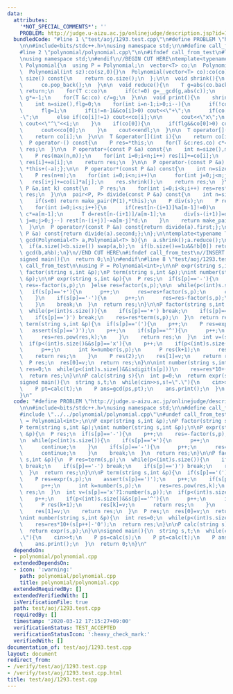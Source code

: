 ```yaml
---
data:
  attributes:
    '*NOT_SPECIAL_COMMENTS*': ''
    PROBLEM: http://judge.u-aizu.ac.jp/onlinejudge/description.jsp?id=1293
  bundledCode: "#line 1 \"test/aoj/1293.test.cpp\"\n#define PROBLEM \"http://judge.u-aizu.ac.jp/onlinejudge/description.jsp?id=1293\"\
    \n\n#include<bits/stdc++.h>\nusing namespace std;\n\n#define call_from_test\n\
    #line 2 \"polynomial/polynomial.cpp\"\n\n#ifndef call_from_test\n#line 5 \"polynomial/polynomial.cpp\"\
    \nusing namespace std;\n#endif\n//BEGIN CUT HERE\ntemplate<typename T>\nstruct\
    \ Polynomial{\n  using P = Polynomial;\n  vector<T> co;\n  Polynomial():co(1,T(1)){}\n\
    \  Polynomial(int sz):co(sz,0){}\n  Polynomial(vector<T> co):co(co){}\n\n  size_t\
    \ size() const{\n    return co.size();\n  };\n\n  void shrink(){\n    while(co.size()>1u&&!co.back())\n\
    \      co.pop_back();\n  }\n\n  void reduce(){\n    T g=abs(co.back());\n    if(!g)\
    \ return;\n    for(T c:co)\n      if(c!=0) g=__gcd(g,abs(c));\n    if(co.back()<0)\
    \ g*=-1;\n    for(T &c:co) c/=g;\n  }\n\n  void print(){\n    shrink();\n    reduce();\n\
    \    int n=size(),flg=0;\n    for(int i=n-1;i>0;i--){\n      if(!co[i]) continue;\n\
    \      flg=1;\n      if(i!=n-1&&co[i]>0) cout<<\"+\";\n      if(co[i]==-1) cout<<\"\
    -\";\n      else if(co[i]!=1) cout<<co[i];\n\n      cout<<\"x\";\n      if(i!=1)\
    \ cout<<\"^\"<<i;\n    }\n    if(co[0]){\n      if(flg&&co[0]>0) cout<<\"+\";\n\
    \      cout<<co[0];\n    }\n    cout<<endl;\n  }\n\n  T operator[](int i) const{\n\
    \    return co[i];\n  }\n\n  T &operator[](int i){\n    return co[i];\n  }\n\n\
    \  P operator-() const{\n    P res=*this;\n    for(T &c:res.co) c*=-1;\n    return\
    \ res;\n  }\n\n  P operator+(const P &a) const{\n    int n=size(),m=a.size();\n\
    \    P res(max(n,m));\n    for(int i=0;i<n;i++) res[i]+=co[i];\n    for(int i=0;i<m;i++)\
    \ res[i]+=a[i];\n    return res;\n  }\n\n  P operator-(const P &a) const{return\
    \ *this+(-a);};\n\n  P operator*(const P &a) const{\n    int n=size(),m=a.size();\n\
    \    P res(n+m);\n    for(int i=0;i<n;i++)\n      for(int j=0;j<m;j++)\n     \
    \   res[i+j]+=co[i]*a[j];\n    res.shrink();\n    return res;\n  }\n\n  P pow(const\
    \ P &a,int k) const{\n    P res;\n    for(int i=0;i<k;i++) res=res*a;\n    return\
    \ res;\n  }\n\n  pair<P, P> divide(const P &a) const{\n    int n=size(),m=a.size(),s=n-m+1;\n\
    \    if(s<0) return make_pair(P(1),*this);\n    P div(s);\n    P rest=*this;\n\
    \    for(int i=0;i<s;i++){\n      if(rest[n-(i+1)]%a[m-1]!=0)\n        for(T &c:rest.co)\
    \ c*=a[m-1];\n      T d=rest[n-(i+1)]/a[m-1];\n      div[s-(i+1)]=d;\n      for(int\
    \ j=m;j>0;j--) rest[n-(i+j)]-=a[m-j]*d;\n    }\n    return make_pair(div,rest);\n\
    \  }\n\n  P operator/(const P &a) const{return divide(a).first;};\n  P operator%(const\
    \ P &a) const{return divide(a).second;};\n};\n\ntemplate<typename T>\nPolynomial<T>\
    \ gcd(Polynomial<T> a,Polynomial<T> b){\n  a.shrink();a.reduce();\n  b.shrink();b.reduce();\n\
    \  if(a.size()<b.size()) swap(a,b);\n  if(b.size()==1u&&!b[0]) return a;\n  return\
    \ gcd(b,a%b);\n}\n//END CUT HERE\n#ifndef call_from_test\n//INSERT ABOVE HERE\n\
    signed main(){\n  return 0;\n}\n#endif\n#line 8 \"test/aoj/1293.test.cpp\"\n#undef\
    \ call_from_test\n\nusing P = Polynomial<int>;\n\nP expr(string s,int &p);\nP\
    \ factor(string s,int &p);\nP term(string s,int &p);\nint number(string s,int\
    \ &p);\n\nP expr(string s,int &p){\n  P res;\n  if(s[p]=='-'){\n    p++;\n   \
    \ res=-factor(s,p);\n  }else res=factor(s,p);\n\n  while(p<(int)s.size()){\n \
    \   if(s[p]=='+'){\n      p++;\n      res=res+factor(s,p);\n      continue;\n\
    \    }\n    if(s[p]=='-'){\n      p++;\n      res=res-factor(s,p);\n      continue;\n\
    \    }\n    break;\n  }\n  return res;\n}\n\nP factor(string s,int &p){\n  P res=term(s,p);\n\
    \  while(p<(int)s.size()){\n    if(s[p]=='+') break;\n    if(s[p]=='-') break;\n\
    \    if(s[p]==')') break;\n    res=res*term(s,p);\n  }\n  return res;\n}\n\nP\
    \ term(string s,int &p){\n  if(s[p]=='('){\n    p++;\n    P res=expr(s,p);\n \
    \   assert(s[p]==')');\n    p++;\n    if(s[p]=='^'){\n      p++;\n      int k=number(s,p);\n\
    \      res=res.pow(res,k);\n    }\n    return res;\n  }\n  int v=(s[p]=='x'?1:number(s,p));\n\
    \  if(p<(int)s.size()&&s[p]=='x'){\n    p++;\n    if(p<(int)s.size()&&s[p]=='^'){\n\
    \      p++;\n      int k=number(s,p);\n      P res(k+1);\n      res[k]=v;\n  \
    \    return res;\n    }\n    P res(2);\n    res[1]=v;\n    return res;\n  }\n\
    \  P res;\n  res[0]=v;\n  return res;\n}\n\nint number(string s,int &p){\n  int\
    \ res=0;\n  while(p<(int)s.size()&&isdigit(s[p]))\n    res=res*10+(s[p++]-'0');\n\
    \  return res;\n}\n\nP calc(string s){\n  int p=0;\n  return expr(s,p);\n}\n\n\
    signed main(){\n  string s,t;\n  while(cin>>s,s!=\".\"){\n    cin>>t;\n    P ps=calc(s);\n\
    \    P pt=calc(t);\n    P ans=gcd(ps,pt);\n    ans.print();\n  }\n  return 0;\n\
    }\n"
  code: "#define PROBLEM \"http://judge.u-aizu.ac.jp/onlinejudge/description.jsp?id=1293\"\
    \n\n#include<bits/stdc++.h>\nusing namespace std;\n\n#define call_from_test\n\
    #include \"../../polynomial/polynomial.cpp\"\n#undef call_from_test\n\nusing P\
    \ = Polynomial<int>;\n\nP expr(string s,int &p);\nP factor(string s,int &p);\n\
    P term(string s,int &p);\nint number(string s,int &p);\n\nP expr(string s,int\
    \ &p){\n  P res;\n  if(s[p]=='-'){\n    p++;\n    res=-factor(s,p);\n  }else res=factor(s,p);\n\
    \n  while(p<(int)s.size()){\n    if(s[p]=='+'){\n      p++;\n      res=res+factor(s,p);\n\
    \      continue;\n    }\n    if(s[p]=='-'){\n      p++;\n      res=res-factor(s,p);\n\
    \      continue;\n    }\n    break;\n  }\n  return res;\n}\n\nP factor(string\
    \ s,int &p){\n  P res=term(s,p);\n  while(p<(int)s.size()){\n    if(s[p]=='+')\
    \ break;\n    if(s[p]=='-') break;\n    if(s[p]==')') break;\n    res=res*term(s,p);\n\
    \  }\n  return res;\n}\n\nP term(string s,int &p){\n  if(s[p]=='('){\n    p++;\n\
    \    P res=expr(s,p);\n    assert(s[p]==')');\n    p++;\n    if(s[p]=='^'){\n\
    \      p++;\n      int k=number(s,p);\n      res=res.pow(res,k);\n    }\n    return\
    \ res;\n  }\n  int v=(s[p]=='x'?1:number(s,p));\n  if(p<(int)s.size()&&s[p]=='x'){\n\
    \    p++;\n    if(p<(int)s.size()&&s[p]=='^'){\n      p++;\n      int k=number(s,p);\n\
    \      P res(k+1);\n      res[k]=v;\n      return res;\n    }\n    P res(2);\n\
    \    res[1]=v;\n    return res;\n  }\n  P res;\n  res[0]=v;\n  return res;\n}\n\
    \nint number(string s,int &p){\n  int res=0;\n  while(p<(int)s.size()&&isdigit(s[p]))\n\
    \    res=res*10+(s[p++]-'0');\n  return res;\n}\n\nP calc(string s){\n  int p=0;\n\
    \  return expr(s,p);\n}\n\nsigned main(){\n  string s,t;\n  while(cin>>s,s!=\"\
    .\"){\n    cin>>t;\n    P ps=calc(s);\n    P pt=calc(t);\n    P ans=gcd(ps,pt);\n\
    \    ans.print();\n  }\n  return 0;\n}\n"
  dependsOn:
  - polynomial/polynomial.cpp
  extendedDependsOn:
  - icon: ':warning:'
    path: polynomial/polynomial.cpp
    title: polynomial/polynomial.cpp
  extendedRequiredBy: []
  extendedVerifiedWith: []
  isVerificationFile: true
  path: test/aoj/1293.test.cpp
  requiredBy: []
  timestamp: '2020-03-12 17:15:27+09:00'
  verificationStatus: TEST_ACCEPTED
  verificationStatusIcon: ':heavy_check_mark:'
  verifiedWith: []
documentation_of: test/aoj/1293.test.cpp
layout: document
redirect_from:
- /verify/test/aoj/1293.test.cpp
- /verify/test/aoj/1293.test.cpp.html
title: test/aoj/1293.test.cpp
---
```

